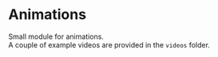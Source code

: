# Animations
Small module for animations. <br>
A couple of example videos are provided in the `videos` folder.
